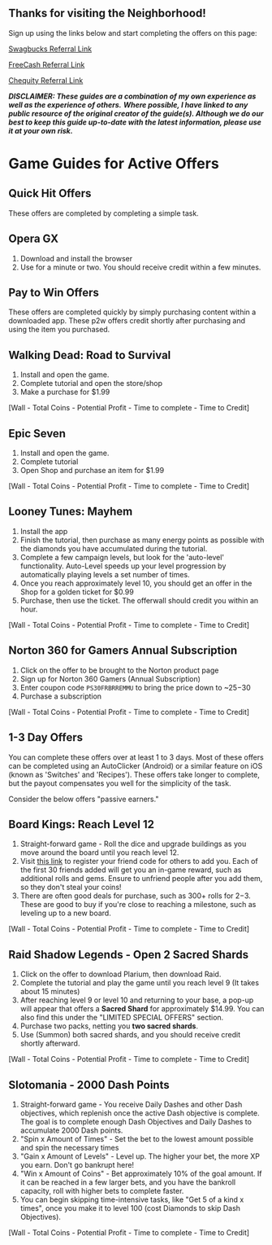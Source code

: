 ## Thanks for visiting the Neighborhood! 

Sign up using the links below and start completing the offers on this page:

[Swagbucks Referral Link](https://www.swagbucks.com/profile/brandonsavone)

[FreeCash Referral Link](https://freecash.com/r/therealinkyb)

[Chequity Referral Link](https://chequity.io/ref/1279501A)

***DISCLAIMER: These guides are a combination of my own experience as well as the experience of others.***
***Where possible, I have linked to any public resource of the original creator of the guide(s). Although we do
our best to keep this guide up-to-date with the latest information, please use it at your own risk.***


# Game Guides for Active Offers

## Quick Hit Offers
These offers are completed by completing a simple task.

## Opera GX
1. Download and install the browser
2. Use for a minute or two. You should receive credit within a few minutes.

## Pay to Win Offers
These offers are completed quickly by simply purchasing content within a downloaded app.
These p2w offers credit shortly after purchasing and using the item you purchased.

## Walking Dead: Road to Survival
1. Install and open the game.
2. Complete tutorial and open the store/shop
3. Make a purchase for $1.99

[Wall - Total Coins - Potential Profit - Time to complete - Time to Credit]

## Epic Seven
1. Install and open the game.
2. Complete tutorial
3. Open Shop and purchase an item for $1.99

[Wall - Total Coins - Potential Profit - Time to complete - Time to Credit]

## Looney Tunes: Mayhem
1. Install the app
2. Finish the tutorial, then purchase as many energy points as possible with the diamonds you have accumulated during the tutorial.
3. Complete a few campaign levels, but look for the 'auto-level' functionality. Auto-Level speeds up your level progression by automatically playing levels a set number of times.
4. Once you reach approximately level 10, you should get an offer in the Shop for a golden ticket for $0.99
5. Purchase, then use the ticket. The offerwall should credit you within an hour.

[Wall - Total Coins - Potential Profit - Time to complete - Time to Credit]

## Norton 360 for Gamers Annual Subscription
1. Click on the offer to be brought to the Norton product page
2. Sign up for Norton 360 Gamers (Annual Subscription)
3. Enter coupon code `PS30FRBRREMMU` to bring the price down to ~$25-$30
4. Purchase a subscription

[Wall - Total Coins - Potential Profit - Time to complete - Time to Credit]


## 1-3 Day Offers

You can complete these offers over at least 1 to 3 days. Most of these offers can be completed using an AutoClicker (Android) or a similar feature on iOS (known as 'Switches' and 'Recipes'). These offers take longer to complete, but the payout compensates you well for the simplicity of the task. 

Consider the below offers "passive earners."

## Board Kings: Reach Level 12
1. Straight-forward game - Roll the dice and upgrade buildings as you move around the board until you reach level 12.
2. Visit [this link](https://www.fcswap.com/game/board-kings/) to register your friend code for others to add you. Each of the first 30 friends added will get you an in-game reward, such as additional rolls and gems. Ensure to unfriend people after you add them, so they don't steal your coins!
3. There are often good deals for purchase, such as 300+ rolls for $2-$3. These are good to buy if you're close to reaching a milestone, such as leveling up to a new board.

[Wall - Total Coins - Potential Profit - Time to complete - Time to Credit]

## Raid Shadow Legends - Open 2 Sacred Shards
1. Click on the offer to download Plarium, then download Raid.
2. Complete the tutorial and play the game until you reach level 9 (It takes about 15 minutes)
3. After reaching level 9 or level 10 and returning to your base, a pop-up will appear that offers a **Sacred Shard** for approximately $14.99. You can also find this under the "LIMITED SPECIAL OFFERS" section.
4. Purchase two packs, netting you **two sacred shards**.
5. Use (Summon) both sacred shards, and you should receive credit shortly afterward.

[Wall - Total Coins - Potential Profit - Time to complete - Time to Credit]

## Slotomania - 2000 Dash Points
1. Straight-forward game - You receive Daily Dashes and other Dash objectives, which replenish once the active Dash objective is complete. The goal is to complete enough Dash Objectives and Daily Dashes to accumulate 2000 Dash points.
2. "Spin x Amount of Times" - Set the bet to the lowest amount possible and spin the necessary times
3. "Gain x Amount of Levels" - Level up. The higher your bet, the more XP you earn. Don't go bankrupt here!
4. "Win x Amount of Coins" - Bet approximately 10% of the goal amount. If it can be reached in a few larger bets, and you have the bankroll capacity, roll with higher bets to complete faster.
5. You can begin skipping time-intensive tasks, like "Get 5 of a kind x times", once you make it to level 100 (cost Diamonds to skip Dash Objectives).

[Wall - Total Coins - Potential Profit - Time to complete - Time to Credit]
